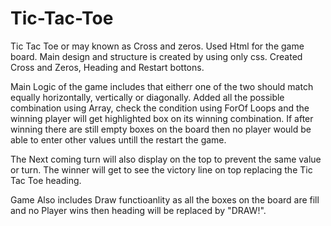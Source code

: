 # Tic-Tac-Toe 
Tic Tac Toe or may known as Cross and zeros. 
Used Html for the game board.
Main design and structure is created by using only css. Created Cross and Zeros, Heading and Restart bottons.

Main Logic of the game includes that eitherr one of the two should match equally horizontally, vertically or diagonally.
Added all the possible combination using Array, check the condition using ForOf Loops and the winning player will get highlighted box on its winning combination.
If after winning there are still empty boxes on the board then no player would be able to enter other values untill the restart the game.

The Next coming turn will also display on the top to prevent the same value or turn. The winner will get to see the victory line on top replacing the Tic Tac Toe heading.

Game Also includes Draw functioanlity as all the boxes on the board are fill and no Player wins then heading will be replaced by "DRAW!".

